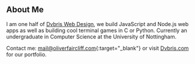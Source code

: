 About Me
--------

I am one half of [Dvbris Web Design](https://dvbris.com), we build JavaScript and Node.js web apps as well as building cool terminal games in C or Python. Currently an undergraduate in Computer Science at the University of Nottingham.

Contact me: [mail@oliverfaircliff.com](mailto:mail@oliverfaircliff.com){:target="_blank"} or visit [Dvbris.com](https://dvbris.com) for our portfolio.
